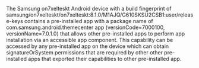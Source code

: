 The Samsung on7xelteskt Android device with a build fingerprint of samsung/on7xelteskt/on7xelteskt:8.1.0/M1AJQ/G610SKSU2CSB1:user/release-keys contains a pre-installed app with a package name of com.samsung.android.themecenter app (versionCode=7000100, versionName=7.0.1.0) that allows other pre-installed apps to perform app installation via an accessible app component. This capability can be accessed by any pre-installed app on the device which can obtain signatureOrSystem permissions that are required by other other pre-installed apps that exported their capabilities to other pre-installed app.